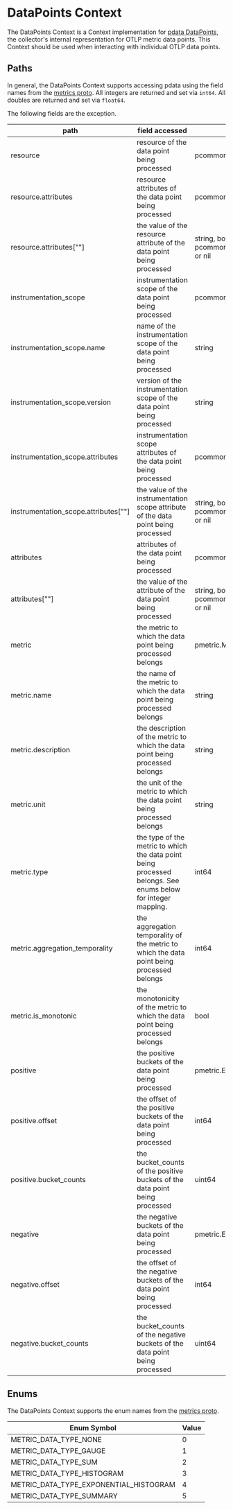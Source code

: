 # DataPoints Context

The DataPoints Context is a Context implementation for [pdata DataPoints](https://github.com/open-telemetry/opentelemetry-collector/tree/main/pdata/pmetric), the collector's internal representation for OTLP metric data points.  This Context should be used when interacting with individual OTLP data points.

## Paths
In general, the DataPoints Context supports accessing pdata using the field names from the [metrics proto](https://github.com/open-telemetry/opentelemetry-proto/blob/main/opentelemetry/proto/metrics/v1/metrics.proto).  All integers are returned and set via `int64`.  All doubles are returned and set via `float64`.

The following fields are the exception.

| path                                   | field accessed                                                                                                | type                                                                    |
|----------------------------------------|---------------------------------------------------------------------------------------------------------------|-------------------------------------------------------------------------|
| resource                               | resource of the data point being processed                                                                    | pcommon.Resource                                                        |
| resource.attributes                    | resource attributes of the data point being processed                                                         | pcommon.Map                                                             |
| resource.attributes\[""\]              | the value of the resource attribute of the data point being processed                                         | string, bool, int64, float64, pcommon.Map, pcommon.Slice, []byte or nil |
| instrumentation_scope                  | instrumentation scope of the data point being processed                                                       | pcommon.InstrumentationScope                                            |
| instrumentation_scope.name             | name of the instrumentation scope of the data point being processed                                           | string                                                                  |
| instrumentation_scope.version          | version of the instrumentation scope of the data point being processed                                        | string                                                                  |
| instrumentation_scope.attributes       | instrumentation scope attributes of the data point being processed                                            | pcommon.Map                                                             |
| instrumentation_scope.attributes\[""\] | the value of the instrumentation scope attribute of the data point being processed                            | string, bool, int64, float64, pcommon.Map, pcommon.Slice, []byte or nil |
| attributes                             | attributes of the data point being processed                                                                  | pcommon.Map                                                             |
| attributes\[""\]                       | the value of the attribute of the data point being processed                                                  | string, bool, int64, float64, pcommon.Map, pcommon.Slice, []byte or nil |
| metric                                 | the metric to which the data point being processed belongs                                                    | pmetric.Metric                                                          |
| metric.name                            | the name of the metric to which the data point being processed belongs                                        | string                                                                  |
| metric.description                     | the description of the metric to which the data point being processed belongs                                 | string                                                                  |
| metric.unit                            | the unit of the metric to which the data point being processed belongs                                        | string                                                                  |
| metric.type                            | the type of the metric to which the data point being processed belongs.  See enums below for integer mapping. | int64                                                                   |
| metric.aggregation_temporality         | the aggregation temporality of the metric to which the data point being processed belongs                     | int64                                                                   |
| metric.is_monotonic                    | the monotonicity of the metric to which the data point being processed belongs                                | bool                                                                    |
| positive                               | the positive buckets of the data point being processed                                                        | pmetric.ExponentialHistogramDataPoint                                   |
| positive.offset                        | the offset of the positive buckets of the data point being processed                                          | int64                                                                   |
| positive.bucket_counts                 | the bucket_counts of the positive buckets of the data point being processed                                   | uint64                                                                  |
| negative                               | the negative buckets of the data point being processed                                                        | pmetric.ExponentialHistogramDataPoint                                   |
| negative.offset                        | the offset of the negative buckets of the data point being processed                                          | int64                                                                   |
| negative.bucket_counts                 | the bucket_counts of the negative buckets of the data point being processed                                   | uint64                                                                  |

## Enums

The DataPoints Context supports the enum names from the [metrics proto](https://github.com/open-telemetry/opentelemetry-collector/blob/main/pdata/pmetric/metrics.go#L129-L136).

| Enum Symbol                            | Value |
|----------------------------------------|-------|
| METRIC_DATA_TYPE_NONE                  | 0     |
| METRIC_DATA_TYPE_GAUGE                 | 1     |
| METRIC_DATA_TYPE_SUM                   | 2     |
| METRIC_DATA_TYPE_HISTOGRAM             | 3     |
| METRIC_DATA_TYPE_EXPONENTIAL_HISTOGRAM | 4     |
| METRIC_DATA_TYPE_SUMMARY               | 5     |